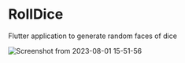 # RollDice
Flutter application to generate random faces of dice

![Screenshot from 2023-08-01 15-51-56](https://github.com/nidhirk2020/RollDice/assets/96578258/9c518906-95c3-4c2f-b152-e8b157dce021)

